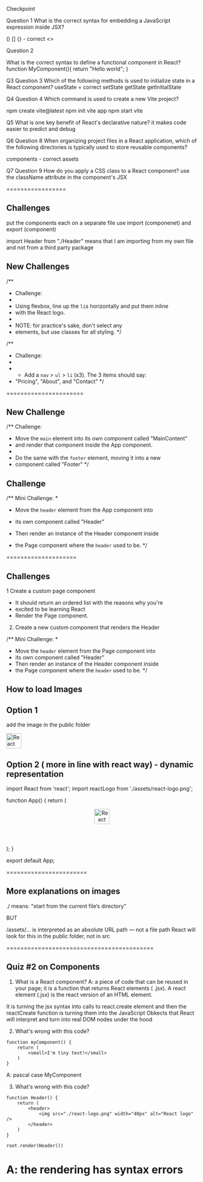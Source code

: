 Checkpoint

Question 1
What is the correct syntax for embedding a JavaScript expression inside JSX?

()
[]
{}  - correct
<>

Question 2

What is the correct syntax to define a functional component in React?
function MyComponent(){
    return "Hello world";
}

Q3 Question 3
Which of the following methods is used to initialize state in a React component?
useState = correct
setState
getState
getInitialState

Q4
Question 4
Which command is used to create a new Vite project?

npm create vite@latest
npm init vite app
npm start vite

Q5 What is one key benefit of React's declarative nature?
it makes code easier to predict and debug

Q6
Question 8
When organizing project files in a React application, which of the following directories is typically used to store reusable components?

components - correct
assets

Q7
Question 9
How do you apply a CSS class to a React component?
use the className attribute in the component's JSX


=================
## Challenges
put the components each on a separate file
use import (componenet) and export (component)

import Header from "./Header"  means that I am importing from my own file
and not from a third party package

## New Challenges

/**
 * Challenge:
 * 
 * Using flexbox, line up the `li`s horizontally and put them inline
 * with the React logo.
 * 
 * NOTE: for practice's sake, don't select any
 * elements, but use classes for all styling.
 */

/**
 * Challenge:
 * 
 * - Add a `nav` > `ul` > `li` (x3). The 3 items should say:
 *   "Pricing", "About", and "Contact"
 */




======================
## New Challenge
/** Challenge: 
 * Move the `main` element into its own component called "MainContent" 
 * and render that component inside the App component.
 * 
 * Do the same with the `footer` element, moving it into a new
 * component called "Footer"
*/


## Challenge

/** Mini Challenge:
 * 
 * Move the `header` element from the App component into 
 * its own component called "Header"
 
 * Then render an instance of the Header component inside
 * the Page component where the `header` used to be.
 */




====================
## Challenges 

1 Create a custom page component 
 * It should return an ordered list with the reasons why you're
 * excited to be learning React 
 * Render the Page component.

 2. Create a new custom component that renders the Header 

 /** Mini Challenge:
 * 
 * Move the `header` element from the Page component into 
 * its own component called "Header"
 * Then render an instance of the Header component inside
 * the Page component where the `header` used to be.
 */

## How to load Images 

## Option 1 
add the image in the public folder 

<img src="/assets/react-logo.png" width="40px" alt="React logo" />

## Option 2 ( more in line with react way) - dynamic representation 
import React from 'react';
import reactLogo from './assets/react-logo.png';

function App() {
  return (
    <header>
      <img src={reactLogo} width="40px" alt="React logo" />
    </header>
  );
}

export default App;

=======================
## More explanations on images
./ means: "start from the current file’s directory"

BUT 

/assets/... is interpreted as an absolute URL path — not a file path
React will look for this in the public folder, not in src

==========================================
## Quiz #2 on Components
1. What is a React component?
A: a piece of code that can be reused in your page; it is a function that
returns React elements ( .jsx). A react element (.jsx) is the react version of an HTML element.

It is turning the jsx syntax into calls to react.create element and then the reactCreate function is turning them into the JavaScript Obkects that React will interpret and turn into real DOM nodes under the hood

2. What's wrong with this code?
```
function myComponent() {
    return (
        <small>I'm tiny text!</small>
    )
}
```
A: pascal case MyComponent

3. What's wrong with this code?
```
function Header() {
    return (
        <header>
            <img src="./react-logo.png" width="40px" alt="React logo" />
        </header>
    )
}

root.render(Header())
```
A: the rendering has syntax errors 
======================================================